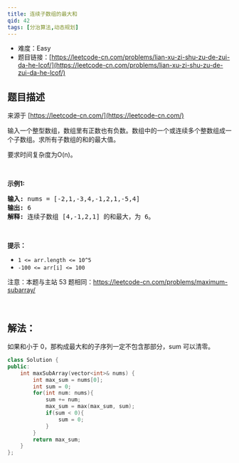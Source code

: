 ```yaml
---
title: 连续子数组的最大和
qid: 42
tags: [分治算法,动态规划]
---
```



- 难度：Easy
- 题目链接：[https://leetcode-cn.com/problems/lian-xu-zi-shu-zu-de-zui-da-he-lcof/](https://leetcode-cn.com/problems/lian-xu-zi-shu-zu-de-zui-da-he-lcof/)


## 题目描述

来源于 [https://leetcode-cn.com/](https://leetcode-cn.com/)

<p>输入一个整型数组，数组里有正数也有负数。数组中的一个或连续多个整数组成一个子数组。求所有子数组的和的最大值。</p>

<p>要求时间复杂度为O(n)。</p>

<p>&nbsp;</p>

<p><strong>示例1:</strong></p>

<pre><strong>输入:</strong> nums = [-2,1,-3,4,-1,2,1,-5,4]
<strong>输出:</strong> 6
<strong>解释:</strong>&nbsp;连续子数组&nbsp;[4,-1,2,1] 的和最大，为&nbsp;6。</pre>

<p>&nbsp;</p>

<p><strong>提示：</strong></p>

<ul>
	<li><code>1 &lt;=&nbsp;arr.length &lt;= 10^5</code></li>
	<li><code>-100 &lt;= arr[i] &lt;= 100</code></li>
</ul>

<p>注意：本题与主站 53 题相同：<a href="https://leetcode-cn.com/problems/maximum-subarray/">https://leetcode-cn.com/problems/maximum-subarray/</a></p>

<p>&nbsp;</p>


## 解法：

如果和小于 0，那构成最大和的子序列一定不包含那部分，sum 可以清零。

```c++
class Solution {
public:
    int maxSubArray(vector<int>& nums) {
        int max_sum = nums[0];
        int sum = 0;
        for(int num: nums){
            sum += num;
            max_sum = max(max_sum, sum);
            if(sum < 0){
                sum = 0;
            }
        }
        return max_sum;
    }
};
```